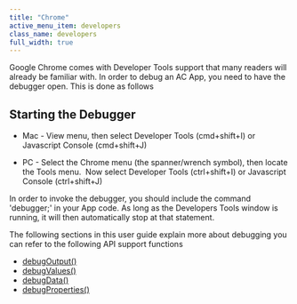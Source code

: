 ```yaml
---
title: "Chrome"
active_menu_item: developers
class_name: developers
full_width: true
---
```



Google Chrome comes with Developer Tools support that many readers will already be familiar with. In order to debug an AC App, you need to have the debugger open. This is done as follows

## Starting the Debugger

 - Mac - View menu, then select Developer Tools (cmd+shift+I) or Javascript Console (cmd+shift+J)

 - PC - Select the Chrome menu (the spanner/wrench symbol), then locate the Tools menu.  Now select Developer Tools (ctrl+shift+I) or Javascript Console (ctrl+shift+J)

In order to invoke the debugger, you should include the command 'debugger;' in your App code. As long as the Developers Tools window is running, it will then automatically stop at that statement.

The following sections in this user guide explain more about debugging you can refer to the following API support functions

 - [debugOutput()](/developers/user-guide/scripting-apis/client-api/app-functions/debugoutput)
 - [debugValues()](/developers/user-guide/scripting-apis/client-api/app-functions/debugvalues)
 - [debugData()](/developers/user-guide/scripting-apis/client-api/app-functions/debugdata)
 - [debugProperties()](/developers/user-guide/scripting-apis/client-api/app-functions/debugproperties)

